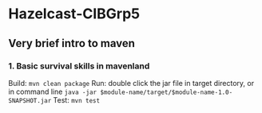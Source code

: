 # Hazelcast-CIBGrp5

## Very brief intro to maven

### 1. Basic survival skills in mavenland
Build:
`mvn clean package`
Run: double click the jar file in target directory, or in command line
`java -jar $module-name/target/$module-name-1.0-SNAPSHOT.jar`
Test:
`mvn test`
